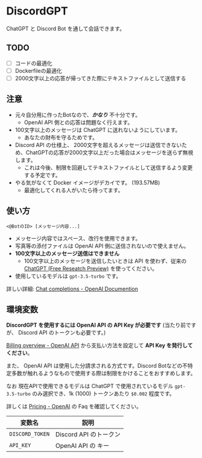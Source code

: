 # DiscordGPT

ChatGPT と Discord Bot を通して会話できます。

## TODO

- [ ] コードの最適化
- [ ] Dockerfileの最適化
- [ ] 2000文字以上の応答が帰ってきた際にテキストファイルとして送信する

## 注意

- 元々自分用に作ったBotなので、***かなり*** 不十分です。
  - OpenAI API 側との応答は問題なく行えます。
- 100文字以上のメッセージは ChatGPT に送れないようにしています。
  - あなたの財布を守るためです。
- Discord API の仕様上、 2000文字を超えるメッセージは送信できないため、ChatGPTの応答が2000文字以上だった場合はメッセージを送らず無視します。
  - これは今後、制限を回避してテキストファイルとして送信するよう変更する予定です。
- やる気がなくて Docker イメージがデカイです。 (193.57MB)
  - 最適化してくれる人がいたら待ってます。

## 使い方

```shell
<@BotのID> [メッセージ内容...]
```

- メッセージ内容ではスペース、改行を使用できます。
- 写真等の添付ファイルは OpenAI API 側に送信されないので使えません。
- **100文字以上のメッセージ送信はできません**
  - 100文字以上のメッセージを送信したいときは API を使わず、従来の [ChatGPT (Free Reseatch Preview)](https://chat.openai.com/chat) を使ってください。
- 使用しているモデルは `gpt-3.5-turbo` です。

詳しい詳細: [Chat completions - OpenAI Documention](https://platform.openai.com/docs/guides/chat)

## 環境変数

**DiscordGPT を使用するには OpenAI API の API Key が必要です** (当たり前ですが、 Discord API のトークンも必要です。)

[Billing overview - OpenAI API](https://platform.openai.com/account/billing/overview) から支払い方法を設定して **API Key を発行してください**。

また、 OpenAI API は使用した分請求される方式です。Discord Botなどの不特定多数が触れるようなもので使用する際は制限をかけることをおすすめします。

なお 現在APIで使用できるモデルは ChatGPT で使用されているモデル `gpt-3.5-turbo` のみ選択でき、1k (1000) トークンあたり `$0.002` 程度です。

詳しくは [Pricing - OpenAI](https://openai.com/pricing) の Faq を確認してください。

| 変数名 | 説明 |
| ----- | ----- |
| `DISCORD_TOKEN`   | Discord API のトークン |
| `API_KEY` | OpenAI API の キー |
